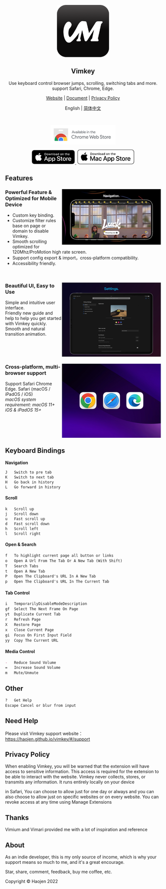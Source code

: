 
<p align="center">
    <img src="src/assets/logo.png" width="170">
</p>
<h2 align="center">
  <strong>Vimkey</strong>
</h2> 
<p align="center">
  Use keyboard control browser jumps, scrolling, switching tabs and more. support Safari, Chrome, Edge.
</p>
<p align="center">
  <a href="https://haojen.github.io/vimkey">Website</a> | <a href="https://haojen.github.io/vimkey/#/support">Document</a> | <a href="https://haojen.github.io/vimkey/#/privacy">Privacy Policy</a>
</p>

<p align="center">
  <span>English</span> | <a href="/README-zh.md">简体中文</a>
</p>

<br>

<p align="center">
    <a href="https://chrome.google.com/webstore/detail/vimkey/eeeandejdamjifbgmmmmonggidbccnnj">
        <img src="src/assets/chrome-webstore.svg" width="210">
    </a>
</p>

<p align="center">
    <a href="https://itunes.apple.com/app/id1585682577">
        <img src="src/assets/Download_on_the_App_Store_Badge_US-UK_RGB_blk_092917.svg" width="140">
    </a>
    <a href="https://itunes.apple.com/app/id1585682577">
        <img src="src/assets/Download_on_the_Mac_App_Store_Badge_US-UK_RGB_wht_092917.svg" width="184" style="margin-left: 4px;">
    </a>
</p>

## Features

<div>
    <picture>
        <source media="(max-width: 640px)" srcset="src/assets/logo.png" width="1">
        <img align="right" src="src/assets/vimkey-f.png" width="320">
    </picture>
    <h3>Powerful Feature & Optimized for Mobile Device</h3>
    <ul>
        <li>Custom key binding.</li>
        <li>Customize filter rules base on page or domain to disable Vimkey.</li>
        <li>Smooth scrolling optimized for 120Mhz/ProMotion high rate screen.</li>
        <li>Support config export & import，cross-platform compatibility.</li>
        <li>Accessibility friendly.</li>
    </ul>
    <br clear="both"/>
</div>


<div>
    <picture>
        <source media="(max-width: 640px)" srcset="src/assets/logo.png" width="1">
        <img align="right" src="src/assets/vimkey-setting.jpg" width="320">
    </picture>
    <h3>Beautiful UI, Easy to Use</h3>
    <span>Simple and intuitive user interface.</span>
    <br>
    <span>Friendly new guide and help to help you get started with Vimkey quickly.</span>
    <br>
    <span>Smooth and natural transition animation.</span>
    <br clear="both"/>
</div>

<div>
    <picture>
        <source media="(max-width: 640px)" srcset="src/assets/logo.png" width="1">
        <img align="right" src="src/assets/vimkey-browser.jpg" width="320">
    </picture>
    <h3>Cross-platform, multi-browser support</h3>
    <p align="left">
        <span>Support Safari Chrome Edge. Safari (macOS / iPadOS / iOS) </span>
        <br>
        <i>macOS system requirement: macOS 11+ </i>
        <br>
        <i>iOS & iPadOS 15+ </i>
    </p>
    <br clear="both"/>
</div>


## Keyboard Bindings

**Navigation**

```
J   Switch to pre tab      
K   Switch to next tab
H   Go back in history
L   Go forward in history 
```

#### Scroll

```
k   Scroll up                                   
j   Scroll down                                 
u   Fast scroll up                             
d   Fast scroll down                           
h   Scroll left                                 
l   Scroll right                                
```

#### Open & Search
```markdown
f   To highlight current page all button or links
o   Open A Url From The Tab Or A New Tab (With Shift)
T   Search Tabs
t   Open A New Tab
P   Open The Clipboard's URL In A New Tab
p   Open The Clipboard's URL In The Current Tab
```

#### Tab Control

```markdown
i   TemporarilyDisableModeDescription
gf  Select The Next Frame On Page
yt  Duplicate Current Tab
r   Refresh Page
X   Restore Page
x   Close Current Page
gi  Focus On First Input Field
yy  Copy The Current URL
```

#### Media Control

```markdown
-   Reduce Sound Volume
=   Increase Sound Volume
m   Mute/Unmute
```


## Other

```markdown
?   Get Help
Escape Cancel or blur from input
```


## Need Help

Please visit Vimkey support website：https://haojen.github.io/vimkey/#/support

## Privacy Policy

When enabling Vimkey, you will be warned that the extension will have access to sensitive information. This access is required for the extension to be able to interact with the website. Vimkey never collects, stores, or transmits any information. It runs entirely locally on your device

in Safari, You can choose to allow just for one day or always and you can also choose to allow just on specific websites or on every website. You can revoke access at any time using Manage Extensions

## Thanks

Vimium and Vimari provided me with a lot of inspiration and reference

## About

As an indie developer, this is my only source of income, which is why your support means so much to me, and it's a great encourage.

Star, share, comment, feedback, buy me coffee, etc.

Copyright © Haojen 2022
